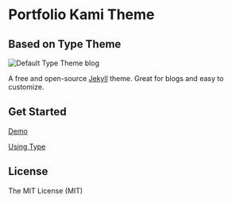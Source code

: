 # Portfolio Kami Theme
## Based on Type Theme

![Default Type Theme blog](https://bloc-global-assets.s3.amazonaws.com/portfolio/portfolio-kami.png)

A free and open-source [Jekyll](http://jekyllrb.com) theme. Great for blogs and easy to customize.

## Get Started

[Demo](http://noel123iamme.github.io/portfolio-kami/)

[Using Type](https://rohanchandra.github.io/project/type/)

## License
The MIT License (MIT)
